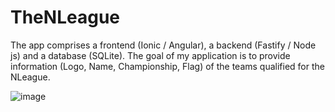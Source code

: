 # TheNLeague

The app comprises a frontend (Ionic / Angular), a backend (Fastify / Node js) and a database (SQLite). The goal of my application is to provide information (Logo, Name, Championship, Flag) of the teams qualified for the NLeague.


![image](https://github.com/user-attachments/assets/f8cba9ed-5004-4c9f-a921-3e1307834e70)
